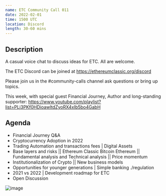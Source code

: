 ```yaml
---
name: ETC Community Call 011
date: 2022-02-01
time: 1500 UTC
location: Discord
length: 30-60 mins
---
```


## Description

A casual voice chat to discuss ideas for ETC. All are welcome.

The ETC Discord can be joined at https://ethereumclassic.org/discord

Please join us in the #community-calls channel ask questions or bring up topics.

This week, with special guest Financial Journey, Author and long-standing supporter:
https://www.youtube.com/playlist?list=PLj3PKf0HDioawltdZyoRX4xIb5bo4GabH

## Agenda

- Financial Journey Q&A 
- Cryptocurrency Adoption in 2022
- Trading Automation and transactions fees | Digital Assets 
- Base layers and risks || Ethereum Classic Bitcoin Ethereum || Fundamental analysis and Technical analysis || Price momentum 
- Institutionalization of Crypto || New business models  
- Opportunities for younger generations | Simple banking ./regulation 
- 2021 vs 2022 | Development roadmap for ETC
- Open Discussion

![image](https://user-images.githubusercontent.com/1696942/151509955-a990a65c-80ee-4354-9525-0705a0069713.png)
